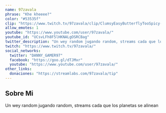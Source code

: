 ```yaml
---
name: 97zavala
phrase: "Khe kheeee?"
color: "#53535f"
clip: "https://www.twitch.tv/97zavala/clip/ClumsyEasyButterflyTooSpicy-4AYeMfZoG_uak0K4"
allow_emotes: 1
youtube: "https://www.youtube.com/user/97zavala/"
youtube_id: "UCsvLFh8F5lHKNALgOSRCBag"
twitter_description: "Un wey random jugando random, streams cada que los planetas se alinean"
twitch: "https://www.twitch.tv/97zavala/"
social_networks:
  twitter: "DANNY_GAMER97"
  facebook: "https://goo.gl/dTJMxr"
  youtube: "https://www.youtube.com/user/97zavala/"
other_links:
  donaciones: "https://streamlabs.com/97zavala/tip"
---
```

<h2>Sobre <span class="cursive">Mi</span></h2>
<p class="streamer-about">Un wey random jugando random, streams cada que los planetas se alinean</p>